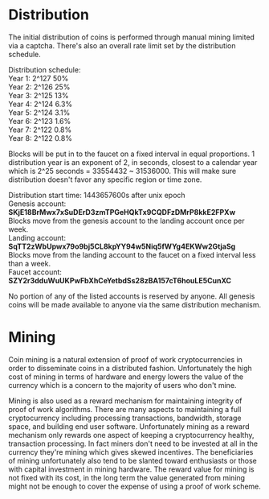 # Distribution
The initial distribution of coins is performed through manual mining limited via a captcha.  There's also an overall rate limit set by the distribution schedule.

Distribution schedule:  
Year 1: 2^127 50%  
Year 2: 2^126 25%  
Year 3: 2^125 13%  
Year 4: 2^124 6.3%  
Year 5: 2^124 3.1%  
Year 6: 2^123 1.6%  
Year 7: 2^122 0.8%  
Year 8: 2^122 0.8%  

Blocks will be put in to the faucet on a fixed interval in equal proportions. 1 distribution year is an exponent of 2, in seconds, closest to a calendar year which is 2^25 seconds = 33554432 ~ 31536000.  This will make sure distribution doesn't favor any specific region or time zone.

Distribution start time: 1443657600s after unix epoch  
Genesis account: **SKjE18BrMwx7xSuDErD3zmTPGeHQkTx9CQDFzDMrP8kkE2FPXw**  
Blocks move from the genesis account to the landing account once per week.  
Landing account: **SqTT2zWbUpwx79o9bj5CL8kpYY94w5Niq5fWYg4EKWw2GtjaSg**  
Blocks move from the landing account to the faucet on a fixed interval less than a week.  
Faucet account: **SZY2r3dduWuUKPwFbXhCeYetbdSs28zBA157cT6houLE5CunXC**  

No portion of any of the listed accounts is reserved by anyone.  All genesis coins will be made available to anyone via the same distribution mechanism.

# Mining

Coin mining is a natural extension of proof of work cryptocurrencies in order to disseminate coins in a distributed fashion.  Unfortunately the high cost of mining in terms of hardware and energy lowers the value of the currency which is a concern to the majority of users who don't mine.

Mining is also used as a reward mechanism for maintaining integrity of proof of work algorithms.  There are many aspects to maintaining a full cryptocurrency including processing transactions, bandwidth, storage space, and building end user software.  Unfortunately mining as a reward mechanism only rewards one aspect of keeping a cryptocurrency healthy, transaction processing.  In fact miners don't need to be invested at all in the currency they're mining which gives skewed incentives.  The beneficiaries of mining unfortunately also tend to be slanted toward enthusiasts or those with capital investment in mining hardware.  The reward value for mining is not fixed with its cost, in the long term the value generated from mining might not be enough to cover the expense of using a proof of work scheme.  
